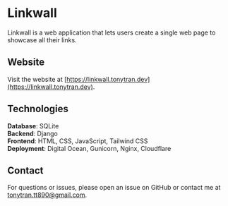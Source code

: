 # Linkwall

Linkwall is a web application that lets users create a single web page to showcase all their links.

## Website

Visit the website at [https://linkwall.tonytran.dev](https://linkwall.tonytran.dev).

## Technologies

**Database**: SQLite  
**Backend**: Django  
**Frontend**: HTML, CSS, JavaScript, Tailwind CSS  
**Deployment**: Digital Ocean, Gunicorn, Nginx, Cloudflare

## Contact

For questions or issues, please open an issue on GitHub or contact me at [tonytran.tt890@gmail.com](mailto:tonytran.tt890@gmail.com).
